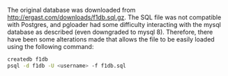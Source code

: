The original database was downloaded from http://ergast.com/downloads/f1db.sql.gz. The SQL file was not compatible with Postgres, and pgloader had some difficulty interacting with the mysql database as described (even downgraded to mysql 8). Therefore, there have been some alterations made that allows the file to be easily loaded using the following command:

```bash
createdb f1db
psql -d f1db -U <username> -f f1db.sql
```
